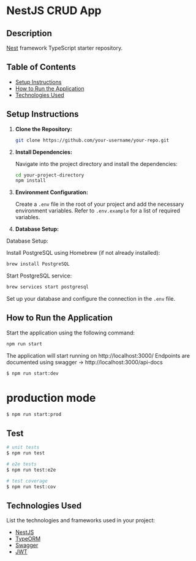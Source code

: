 # NestJS CRUD App

## Description

[Nest](https://github.com/nestjs/nest) framework TypeScript starter repository.

## Table of Contents

- [Setup Instructions](#setup-instructions)
- [How to Run the Application](#how-to-run-the-application)
- [Technologies Used](#technologies-used)

## Setup Instructions

1. **Clone the Repository:**

   ```bash
   git clone https://github.com/your-username/your-repo.git
   ```

2. **Install Dependencies:**

   Navigate into the project directory and install the dependencies:

   ```bash
   cd your-project-directory
   npm install
   ```

3. **Environment Configuration:**

   Create a `.env` file in the root of your project and add the necessary environment variables. Refer to `.env.example` for a list of required variables.

4. **Database Setup:**

Database Setup:

Install PostgreSQL using Homebrew (if not already installed):

 ```bash
brew install PostgreSQL
  ```
Start PostgreSQL service:
```bash
brew services start postgresql
 ```
 
   Set up your database and configure the connection in the `.env` file.


## How to Run the Application

Start the application using the following command:

```bash
npm run start
```

The application will start running on http://localhost:3000/
Endpoints are documented using swagger -> http://localhost:3000/api-docs

```bash
$ npm run start:dev
 ```
# production mode
 ```bash
$ npm run start:prod
```

## Test

```bash
# unit tests
$ npm run test

# e2e tests
$ npm run test:e2e

# test coverage
$ npm run test:cov
```


## Technologies Used

List the technologies and frameworks used in your project:

- [NestJS](https://nestjs.com/)
- [TypeORM](https://typeorm.io/)
- [Swagger](https://swagger.io/)
- [JWT](https://jwt.io/)

